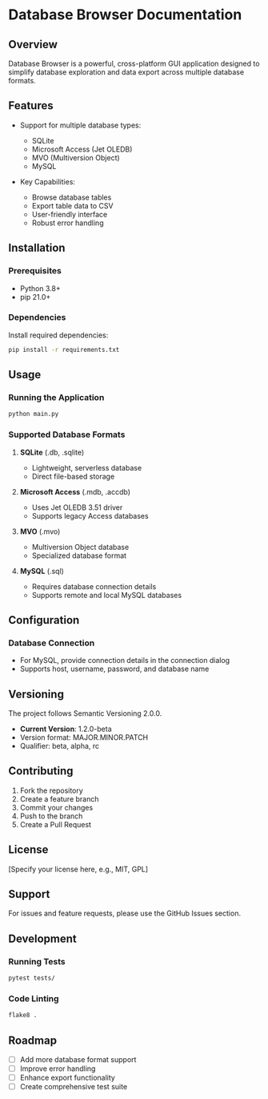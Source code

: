 # Database Browser Documentation

## Overview

Database Browser is a powerful, cross-platform GUI application designed to simplify database exploration and data export across multiple database formats.

## Features

- Support for multiple database types:
  - SQLite
  - Microsoft Access (Jet OLEDB)
  - MVO (Multiversion Object)
  - MySQL

- Key Capabilities:
  - Browse database tables
  - Export table data to CSV
  - User-friendly interface
  - Robust error handling

## Installation

### Prerequisites

- Python 3.8+
- pip 21.0+

### Dependencies

Install required dependencies:

```bash
pip install -r requirements.txt
```

## Usage

### Running the Application

```bash
python main.py
```

### Supported Database Formats

1. **SQLite** (.db, .sqlite)
   - Lightweight, serverless database
   - Direct file-based storage

2. **Microsoft Access** (.mdb, .accdb)
   - Uses Jet OLEDB 3.51 driver
   - Supports legacy Access databases

3. **MVO** (.mvo)
   - Multiversion Object database
   - Specialized database format

4. **MySQL** (.sql)
   - Requires database connection details
   - Supports remote and local MySQL databases

## Configuration

### Database Connection

- For MySQL, provide connection details in the connection dialog
- Supports host, username, password, and database name

## Versioning

The project follows Semantic Versioning 2.0.0.

- **Current Version**: 1.2.0-beta
- Version format: MAJOR.MINOR.PATCH
- Qualifier: beta, alpha, rc

## Contributing

1. Fork the repository
2. Create a feature branch
3. Commit your changes
4. Push to the branch
5. Create a Pull Request

## License

[Specify your license here, e.g., MIT, GPL]

## Support

For issues and feature requests, please use the GitHub Issues section.

## Development

### Running Tests

```bash
pytest tests/
```

### Code Linting

```bash
flake8 .
```

## Roadmap

- [ ] Add more database format support
- [ ] Improve error handling
- [ ] Enhance export functionality
- [ ] Create comprehensive test suite
